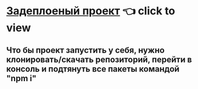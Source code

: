 # [Задеплоеный проект](https://betting-software-test.vercel.app) 👈 click to view

## Что бы проект запустить у себя, нужно клонировать/скачать репозиторий, перейти в консоль и подтянуть все пакеты командой "npm i"
